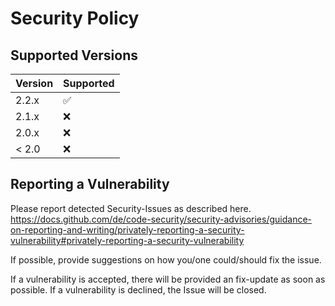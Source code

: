 # Security Policy

## Supported Versions

| Version | Supported          |
| ------- | ------------------ |
| 2.2.x   | :white_check_mark: |
| 2.1.x   | :x:                |
| 2.0.x   | :x:                |
| < 2.0   | :x:                |

## Reporting a Vulnerability

Please report detected Security-Issues as described here.
https://docs.github.com/de/code-security/security-advisories/guidance-on-reporting-and-writing/privately-reporting-a-security-vulnerability#privately-reporting-a-security-vulnerability

If possible, provide suggestions on how you/one could/should fix the issue.

If a vulnerability is accepted, there will be provided an fix-update as soon as possible.
If a vulnerability is declined, the Issue will be closed.
